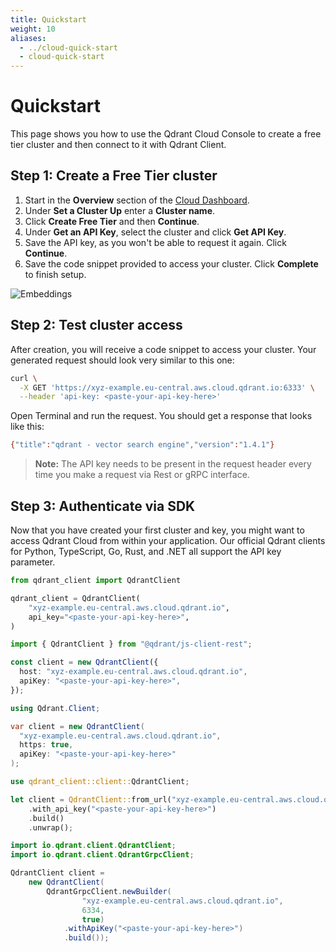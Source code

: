 ```yaml
---
title: Quickstart
weight: 10
aliases:
  - ../cloud-quick-start
  - cloud-quick-start
---
```


# Quickstart
This page shows you how to use the Qdrant Cloud Console to create a free tier cluster and then connect to it with Qdrant Client. 

## Step 1: Create a Free Tier cluster

1. Start in the **Overview** section of the [Cloud Dashboard](https://cloud.qdrant.io). 
2. Under **Set a Cluster Up** enter a **Cluster name**.
3. Click **Create Free Tier** and then **Continue**.
4. Under **Get an API Key**, select the cluster and click **Get API Key**.
5. Save the API key, as you won't be able to request it again. Click **Continue**. 
6. Save the code snippet provided to access your cluster. Click **Complete** to finish setup.

![Embeddings](/docs/cloud/quickstart-cloud.png)

## Step 2: Test cluster access

After creation, you will receive a code snippet to access your cluster. Your generated request should look very similar to this one:

```bash
curl \
  -X GET 'https://xyz-example.eu-central.aws.cloud.qdrant.io:6333' \
  --header 'api-key: <paste-your-api-key-here>'
```
Open Terminal and run the request. You should get a response that looks like this:

```bash
{"title":"qdrant - vector search engine","version":"1.4.1"}
```
> **Note:** The API key needs to be present in the request header every time you make a request via Rest or gRPC interface.

## Step 3: Authenticate via SDK

Now that you have created your first cluster and key, you might want to access Qdrant Cloud from within your application.
Our official Qdrant clients for Python, TypeScript, Go, Rust, and .NET all support the API key parameter. 

```python
from qdrant_client import QdrantClient

qdrant_client = QdrantClient(
    "xyz-example.eu-central.aws.cloud.qdrant.io",
    api_key="<paste-your-api-key-here>",
)
```

```typescript
import { QdrantClient } from "@qdrant/js-client-rest";

const client = new QdrantClient({
  host: "xyz-example.eu-central.aws.cloud.qdrant.io",
  apiKey: "<paste-your-api-key-here>",
});
```

```csharp
using Qdrant.Client;

var client = new QdrantClient(
  "xyz-example.eu-central.aws.cloud.qdrant.io",
  https: true,
  apiKey: "<paste-your-api-key-here>"
);
```

```rust
use qdrant_client::client::QdrantClient;

let client = QdrantClient::from_url("xyz-example.eu-central.aws.cloud.qdrant.io:6334")
    .with_api_key("<paste-your-api-key-here>")
    .build()
    .unwrap();
```

```java
import io.qdrant.client.QdrantClient;
import io.qdrant.client.QdrantGrpcClient;

QdrantClient client =
    new QdrantClient(
        QdrantGrpcClient.newBuilder(
                "xyz-example.eu-central.aws.cloud.qdrant.io",
                6334,
                true)
            .withApiKey("<paste-your-api-key-here>")
            .build());
```

